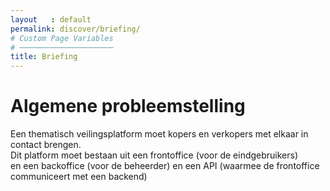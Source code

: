 ```yaml
---
layout   : default
permalink: discover/briefing/
# Custom Page Variables
# ─────────────────────
title: Briefing
---
```


# Algemene probleemstelling #

Een thematisch veilingsplatform moet kopers en verkopers met elkaar in contact brengen.  
Dit platform moet bestaan uit een frontoffice (voor de eindgebruikers)  
en een backoffice (voor de beheerder) en een API (waarmee de frontoffice communiceert met een backend)





